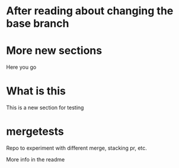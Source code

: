 # After reading about changing the base branch

# More new sections
Here you go

# What is this
This is a new section for testing

# mergetests
Repo to experiment with different merge, stacking pr, etc.

More info in the readme
